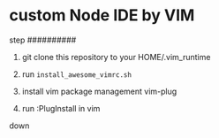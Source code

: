 custom Node IDE by VIM
==============================

step
##########

1. git clone this repository to your HOME/.vim_runtime

2. run `install_awesome_vimrc.sh`

3. install vim package management vim-plug

4. run :PlugInstall in vim 

down
